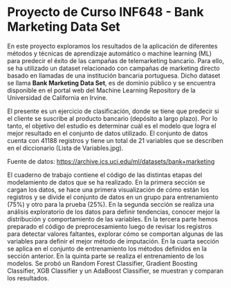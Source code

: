 # Proyecto de Curso INF648 - Bank Marketing Data Set

En este proyecto exploramos los resultados de la aplicación de diferentes métodos y técnicas de aprendizaje automático o machine learning (ML) para predecir el éxito de las campañas de telemarketing bancario. Para ello, se ha utilizado un dataset relacionado con campañas de marketing directo basado en llamadas de una institución bancaria portuguesa. Dicho dataset se llama **Bank Marketing Data Set**, es de dominio público y se encuentra disponible en el portal web del Machine Learning Repository de la Universidad de California en Irvine. 

El presente es un ejercicio de clasificación, donde se tiene que predecir si el cliente se suscribe al producto bancario (depósito a largo plazo). Por lo tanto, el objetivo del estudio es determinar cuál es el modelo que logra el mejor resultado en el conjunto de datos utilizado. El conjunto de datos cuenta con 41188 registros y tiene un total de 21 variables que se describen en el diccionario (Lista de Variables.jpg).

Fuente de datos: https://archive.ics.uci.edu/ml/datasets/bank+marketing

El cuaderno de trabajo contiene el código de las distintas etapas del modelamiento de datos que se ha realizado. En la primera sección se cargan los datos, se hace una primera visualización de cómo están los registros y se divide el conjunto de datos en un grupo para entrenamiento (75%) y otro para la prueba (25%). En la segunda sección se realiza una análisis exploratorio de los datos para definir tendencias, conocer mejor la distribución y comportamiento de las variables. En la tercera parte hemos preparado el código de preprocesamiento luego de revisar los registros para detectar valores faltantes, explorar cómo se comportan algunas de las variables para definir el mejor método de imputación. En la cuarta sección se aplica en el conjunto de entrenamiento los métodos definidos en la sección anterior. En la quinta parte se realiza el entrenamiento de los modelos. Se probó un Random Forest Classifier, Gradient Boosting Classifier, XGB Classifier y un AdaBoost Classifier, se muestran y comparan los resultados.
